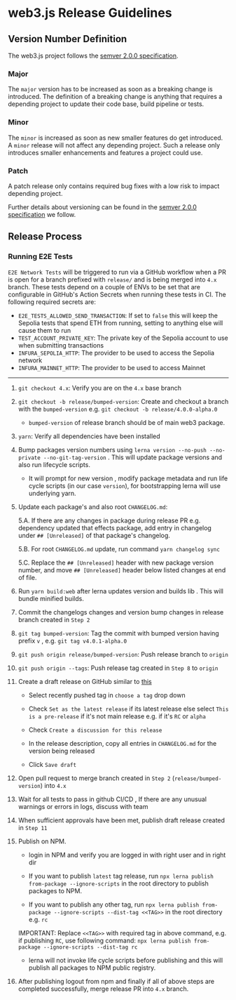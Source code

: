 # web3.js Release Guidelines

## Version Number Definition

The web3.js project follows the [semver 2.0.0 specification](https://semver.org/).

### Major

The `major` version has to be increased as soon as a breaking change is introduced. The definition of a breaking change is anything that requires a depending project to update their code base, build pipeline or tests.

### Minor

The `minor` is increased as soon as new smaller features do get introduced. A `minor` release will not affect any depending project. Such a release only introduces smaller enhancements and features a project could use.

### Patch

A patch release only contains required bug fixes with a low risk to impact depending project.

Further details about versioning can be found in the [semver 2.0.0 specification](https://semver.org/) we follow.

## Release Process

### Running E2E Tests

`E2E Network Tests` will be triggered to run via a GitHub workflow when a PR is open for a branch prefixed with `release/` and is being merged into `4.x` branch. These tests depend on a couple of ENVs to be set that are configurable in GitHub's Action Secrets when running these tests in CI. The following required secrets are:

-   `E2E_TESTS_ALLOWED_SEND_TRANSACTION`: If set to `false` this will keep the Sepolia tests that spend ETH from running, setting to anything else will cause them to run
-   `TEST_ACCOUNT_PRIVATE_KEY`: The private key of the Sepolia account to use when submitting transactions
-   `INFURA_SEPOLIA_HTTP`: The provider to be used to access the Sepolia network
-   `INFURA_MAINNET_HTTP`: The provider to be used to access Mainnet

---

1. `git checkout 4.x`: Verify you are on the `4.x` base branch
2. `git checkout -b release/bumped-version`: Create and checkout a branch with the `bumped-version` e.g. `git checkout -b release/4.0.0-alpha.0`
    - `bumped-version` of release branch should be of main web3 package.
3. `yarn`: Verify all dependencies have been installed
4. Bump packages version numbers using `lerna version --no-push --no-private --no-git-tag-version` . This will update package versions and also run lifecycle scripts.
    - It will prompt for new version , modify package metadata and run life cycle scripts (in our case `version`), for bootstrapping lerna will use underlying yarn.
5. Update each package's and also root `CHANGELOG.md`: 

    5.A. If there are any changes in package during release PR e.g. dependency updated that effects package, add entry in changelog under `## [Unreleased]` of that package's changelog.

    5.B. For root `CHANGELOG.md` update, run command `yarn changelog sync`

    5.C. Replace the `## [Unreleased]` header with new package version number, and move `## [Unreleased]` header below listed changes at end of file.

6. Run `yarn build:web` after lerna updates version and builds lib . This will bundle minified builds.
7. Commit the changelogs changes and version bump changes in release branch created in `Step 2`
8. `git tag bumped-version`: Tag the commit with bumped version having prefix `v` , e.g. `git tag v4.0.1-alpha.0`
9. `git push origin release/bumped-version`: Push release branch to `origin`
10. `git push origin --tags`: Push release tag created in `Step 8` to `origin`
11. Create a draft release on GitHub similar to [this](https://github.com/web3/web3.js/releases/tag/v4.2.0)

    - Select recently pushed tag in `choose a tag` drop down

    - Check `Set as the latest release` if its latest release else select `This is a pre-release` if it's not main release e.g. if it's `RC` or `alpha`

    - Check `Create a discussion for this release`

    - In the release description, copy all entries in `CHANGELOG.md` for the version being released

    - Click `Save draft`
    
12. Open pull request to merge branch created in `Step 2` (`release/bumped-version`) into `4.x`
13. Wait for all tests to pass in github CI/CD , If there are any unusual warnings or errors in logs, discuss with team
14. When sufficient approvals have been met, publish draft release created in `Step 11`
15. Publish on NPM.
    - login in NPM and verify you are logged in with right user and in right dir
    
    - If you want to publish `latest` tag release, run `npx lerna publish from-package --ignore-scripts` in the root directory to publish packages to NPM.
    
    - If you want to publish any other tag, run `npx lerna publish from-package --ignore-scripts --dist-tag <<TAG>>` in the root directory e.g. `rc` 
    
    IMPORTANT: Replace `<<TAG>>` with required tag in above command, e.g. if publishing `RC`, use following command:
      `npx lerna publish from-package --ignore-scripts --dist-tag rc`

    - lerna will not invoke life cycle scripts before publishing and this will publish all packages to NPM public registry.

16. After publishing logout from npm and finally if all of above steps are completed successfully, merge release PR into `4.x` branch.

